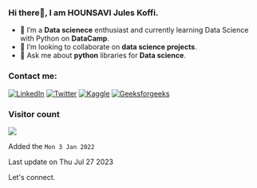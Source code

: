 ### Hi there👋, I am HOUNSAVI Jules Koffi.


- 🌱 I’m a **Data scienece** enthusiast and currently learning  Data Science with Python on **DataCamp**.
- 👯 I’m looking to collaborate on **data science projects**.
- 💬 Ask me about **python** libraries for **Data science**.



### Contact me:
[![LinkedIn](https://img.shields.io/badge/LinkedIn-0077B5?style=for-the-badge&logo=linkedin&logoColor=white)](https://www.linkedin.com/in/juleskoffihounsavi/) [![Twitter](https://img.shields.io/badge/Twitter-1DA1F2?style=for-the-badge&logo=twitter&logoColor=white)](https://twitter.com/HOUNSAVIJules) [![Kaggle](https://img.shields.io/badge/Kaggle-20BEFF?style=for-the-badge&logo=Kaggle&logoColor=white)](https://www.kaggle.com/juleskoffihounsavi) [![Geeksforgeeks](https://img.shields.io/badge/GeeksforGeeks-298D46?style=for-the-badge&logo=geeksforgeeks&logoColor=white)](https://auth.geeksforgeeks.org/user/hounsaviju9xtx/) 

### Visitor count

<img src="https://profile-counter.glitch.me/Juleshounsav/count.svg" />

Added the `Mon 3 Jan 2022`

Last update on Thu Jul 27 2023


Let's connect.
